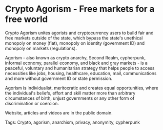 # Crypto Agorism - Free markets for a free world

Crypto Agorism unites agorists and cryptocurrency users to build fair and free markets outside of the state, which bypass the state's unethical monopoly on money (fiat), monopoly on identity (government ID) and monopoly on markets (regulations).

Agorism - also known as crypto anarchy, Second Realm, cypherpunk, informal economy, parallel economy, and black and gray markets - is a peaceful, voluntary and humanitarian strategy that helps people to access necessities like jobs, housing, healthcare, education, mail, communications and more without government ID or state permission.

Agorism is individualist, meritocratic and creates equal opportunities, where the individual's beliefs, effort and skill matter more than arbitrary circumstances of birth, unjust governments or any other form of discrimination or coercion.

Website, articles and videos are in the public domain.

Tags: Crypto, agorism, anarchism, privacy, anonymity, cypherpunk
